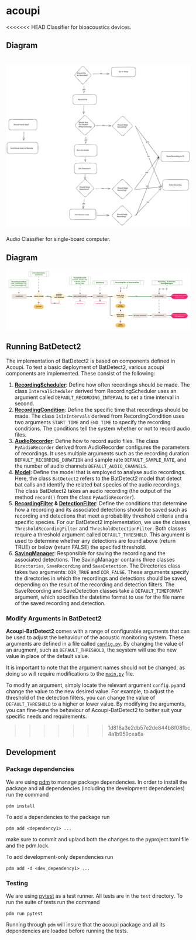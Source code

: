 # acoupi
<<<<<<< HEAD
Classifier for bioacoustics devices. 

## Diagram

![diagram](acoupi.svg)
=======
Audio Classifier for single-board computer.  

## Diagram

![diagram](src/acoupi/docs/acoupi-processdiagram.png)

## Running BatDetect2

The implementation of BatDetect2 is based on components defined in Acoupi. To test a basic deployment of BatDetect2, various acoupi components are implemented. These consist of the following: 

1.  [**RecordingScheduler**](src/acoupi/recording_schedulers.py): Define how often recordings should be made. The class `IntervalScheduler` derived from RecordingScheduler uses an argument called `DEFAULT_RECORDING_INTERVAL` to set a time interval in second.
2. [**RecordingCondition**](src/acoupi/recording_conditions.py): Define the specific time that recordings should be made. The class `IsInIntervals` derived from RecordingCondition uses two arguments `START_TIME` and `END_TIME` to specify the recording conditions. The conditions tell the system whether or not to record audio files. 
3. [**AudioRecorder**](src/acoupi/audio_recorder.py): Define how to record audio files. The class `PyAudioRecorder` derived from AudioRecorder configures the parameters of recordings. It uses multiple arguments such as the recording duration `DEFAULT_RECORDING_DURATION` and sample rate `DEFAULT_SAMPLE_RATE`, and the number of audio channels `DEFAULT_AUDIO_CHANNELS`. 
4. [**Model**](src/acoupi/model.py): Define the model that is employed to analyse audio recordings. Here, the class `BatDetect2` refers to the BatDetect2 model that detect bat calls and identify the related bat species of the audio recordings. The class BatDetect2 takes an audio recording (the output of the method `record()` from the class `PyAudioRecorder`).
5. **[RecordingFilter](src/acoupi/recording_filters.py) & [DetectionFilter](src/acoupi/detection_filters.py)**: Define the conditions that determine how a recording and its associated detections should be saved such as recording and detections that meet a probability threshold criteria and a specific species. For our BatDetect2 implementation, we use the classes `ThresholdRecordingFilter` and `ThresholdDetectionFilter`. Both classes require a threshold argument called `DEFAULT_THRESHOLD`. This argument is used to determine whether any detections are found above (return TRUE) or below  (return FALSE) the specifed threshold.
6. [**SavingManager**](src/acoupi/saving_managers.py): Responsible for saving the recording and the associated detections. The SavingManager contains three classes `Directories`, `SaveRecording` and `SaveDetection`. The Directories class takes two arguments: `DIR_TRUE` and `DIR_FALSE`. These arguments specify the directories in which the recordings and detections should be saved, depending on the result of the recording and detection filters. The SaveRecording and SaveDetection classes take a `DEFAULT_TIMEFORMAT` argument, which specifies the datetime format to use for the file name of the saved recording and detection. 

### Modify Arguments in BatDetect2

**Acoupi-BatDetect2** comes with a range of configurable arguments that can be used to adjust the behaviour of the acoustic monitoring system. These arguments are defined in a file called [`config.py`](src/acoupi/config.py). By changing the value of an arugment, such as `DEFAULT_THRESHOLD`, the seystem will use the new value in place of the default value. 

It is important to note that the argument names should not be changed, as doing so will require modifications to the [`main.py`](src/acoupi/main.py) file. 

To modify an argument, simply locate the relevant argument `config.py`and change the value to the new desired value. For example, to adjust the threshold of the detection filters, you can change the value of `DEFAULT_THRESHOLD` to a higher or lower value. By modifying the arguments, you can fine-tune the behaviour of Acoupi-BatDetect2 to better suit your specific needs and requirements. 

>>>>>>> 1d818a3e2db57e2de844b8f08fbc4a1b959cea6a

## Development

### Package dependencies

We are using [pdm](https://pdm.fming.dev/latest/) to manage package dependencies. In order to install the package and all dependencies (including the development dependencies) run the command

    pdm install
  
To add a dependencies to the package run

    pdm add <dependency1> ...
  
make sure to commit and uplaod both the changes to the pyproject.toml file and the pdm.lock.

To add development-only dependencies run

    pdm add -d <dev_dependency1> ...

### Testing

We are using [pytest](https://docs.pytest.org/en/7.2.x/) as a test runner. All tests are in the `test` directory. To run the suite of tests run the command

    pdm run pytest
  
 Running through `pdm` will insure that the acoupi package and all its dependencies are loaded before running the tests.

